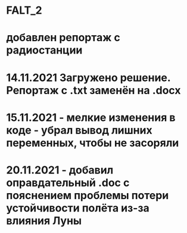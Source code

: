 # FALT_2
# добавлен репортаж с радиостанции

# 14.11.2021 Загружено решение. Репортаж с .txt заменён на .docx
# 15.11.2021 - мелкие изменения в коде - убрал вывод лишних переменных, чтобы не засоряли 
# 20.11.2021 - добавил оправдательный .doc с пояснением проблемы потери устойчивости полёта из-за влияния Луны 
